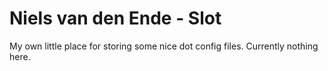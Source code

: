 # Niels van den Ende - Slot

My own little place for storing some nice dot config files.
Currently nothing here.
